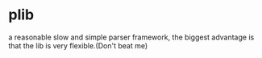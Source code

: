 plib
====

a reasonable slow and simple parser framework, the biggest advantage is that the lib is very flexible.(Don't beat me)

